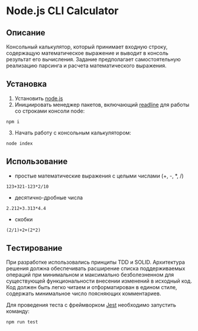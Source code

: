 # Node.js CLI Calculator 

## Описание

Консольный калькулятор, который принимает входную строку, содержащую математическое выражение и выводит в консоль результат его вычисления. Задание предполагает самостоятельную реализацию парсинга и расчета математического выражения.

## Установка

1. Установить [node.js](http://nodejs.org/download/)
2. Инициировать менеджер пакетов, включающий [readline](https://www.npmjs.com/package/readline) для работы со строками консоли node:
``` 
npm i
```
3. Начать работу c консольным калькулятором: 
```
node index
```

## Использование

- простые математические выражения с целыми числами (+, -, *, /)

```
123+321-123*2/10
```

- десятично-дробные числа

```
2.212+3.313*4.4
```

- скобки
```
(2/1)+2+(2*2)
```

## Tестирование

При разработке использовались принципы TDD и SOLID. Архитектура решения должна обеспечивать расширение списка поддерживаемых операций при минимальном и максимально безболезненном для существующей функциональности внесении изменений в исходный код. Код должен быть легко читаем и отформатирован в едином стиле, содержать минимальное число поясняющих комментариев.

Для проведения теста с фреймворком [Jest](https://jestjs.io/) необходимо запустить команду:

```
npm run test
```



